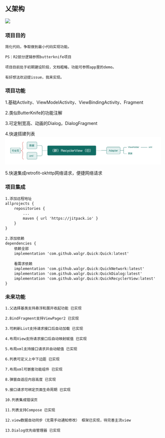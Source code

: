 ## 乂架构

[![](https://jitpack.io/v/walgr/Quick.svg)](https://jitpack.io/#walgr/Quick)

### 项目目的

    简化代码，争取做到最小代码实现功能。

    PS：R2部分逻辑参照butterknife项目

    项目目前处于初期建设阶段，文档粗略，功能可参照app里的demo。

    有好想法欢迎提issue，我来实现。

### 项目功能

1.基础Activity、ViewModelActivity、ViewBindingActivity、Fragment
    
2.类似ButterKnife的功能注解
    
3.可定制宽高、动画的Dialog，DialogFragment
    
4.快速搭建列表 
![RecyclerView.png](./assets/README/README-1658197283964.png)

5.快速集成retrofit-okhttp网络请求，便捷网络请求

### 项目集成

    1.添加远程地址
    allprojects {
        repositories {
            ...
            maven { url 'https://jitpack.io' }
        }
    }
    
    2.添加依赖
    dependencies {
        依赖全部
        implementation 'com.github.walgr.Quick:Quick:latest'

        看需求依赖
        implementation 'com.github.walgr.Quick:QuickNetwork:latest'
        implementation 'com.github.walgr.Quick:QuickDialog:latest'
        implementation 'com.github.walgr.Quick:QuickRecyclerView:latest'
    }

### 未来功能

    1.父选择基类支持悬浮和展开收起功能 已实现

    2.BindFragment支持ViewPager2 已实现

    3.可刷新List支持请求接口后自动加载 已实现
    
    4.布局View支持请求接口后自动映射赋值 已实现

    5.布局xml支持接口请求并自动赋值 已实现

    6.列表可定义上中下边距 已实现
    
    7.布局xml可嵌套功能组件 已实现

    8.弹窗自适应内容高度 已实现

    9.接口请求可绑定页面生命周期 已实现

    10.列表集成错误页

    11.列表支持Compose 已实现

    12.view数据自动同步（无需手动通知修改） 框架已实现，待完善主流view

    13.Dialog优先级管理器 已实现
